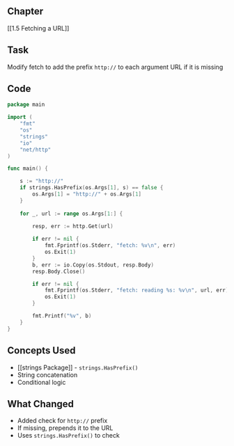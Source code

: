 ## Chapter

[[1.5 Fetching a URL]]

## Task

Modify fetch to add the prefix `http://` to each argument URL if it is missing

## Code

```go
package main

import (
	"fmt"
	"os"
	"strings"
	"io"
	"net/http"
)

func main() {

	s := "http://"
	if strings.HasPrefix(os.Args[1], s) == false {
		os.Args[1] = "http://" + os.Args[1]
	}
	
	for _, url := range os.Args[1:] {
	
		resp, err := http.Get(url)

		if err != nil {
			fmt.Fprintf(os.Stderr, "fetch: %v\n", err)
			os.Exit(1)
		}
		b, err := io.Copy(os.Stdout, resp.Body)
		resp.Body.Close()

		if err != nil {
			fmt.Fprintf(os.Stderr, "fetch: reading %s: %v\n", url, err)
			os.Exit(1)
		}

		fmt.Printf("%v", b)
	}
}
```

## Concepts Used

- [[strings Package]] - `strings.HasPrefix()`
- String concatenation
- Conditional logic

## What Changed

- Added check for `http://` prefix
- If missing, prepends it to the URL
- Uses `strings.HasPrefix()` to check